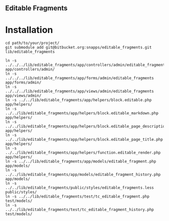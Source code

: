 Editable Fragments
------------------

Installation
============

    cd path/to/your/project/
    git submodule add git@bitbucket.org:snapps/editable_fragments.git lib/editable_fragments

    ln -s ../../../lib/editable_fragments/app/controllers/admin/editable_fragments_controller.php app/controllers/admin/
    ln -s ../../../lib/editable_fragments/app/forms/admin/editable_fragments app/forms/admin/
    ln -s ../../../lib/editable_fragments/app/views/admin/editable_fragments app/views/admin/
    ln -s ../../lib/editable_fragments/app/helpers/block.editable.php app/helpers/
    ln -s ../../lib/editable_fragments/app/helpers/block.editable_markdown.php app/helpers/
    ln -s ../../lib/editable_fragments/app/helpers/block.editable_page_description.php app/helpers/
    ln -s ../../lib/editable_fragments/app/helpers/block.editable_page_title.php app/helpers/
    ln -s ../../lib/editable_fragments/app/helpers/function.editable_render.php app/helpers/
    ln -s ../../lib/editable_fragments/app/models/editable_fragment.php app/models/
    ln -s ../../lib/editable_fragments/app/models/editable_fragment_history.php app/models/
    ln -s ../../lib/editable_fragments/public/styles/editable_fragments.less public/styles/
    ln -s ../../lib/editable_fragments/test/tc_editable_fragment.php test/models/
    ln -s ../../lib/editable_fragments/test/tc_editable_fragment_history.php test/models/


